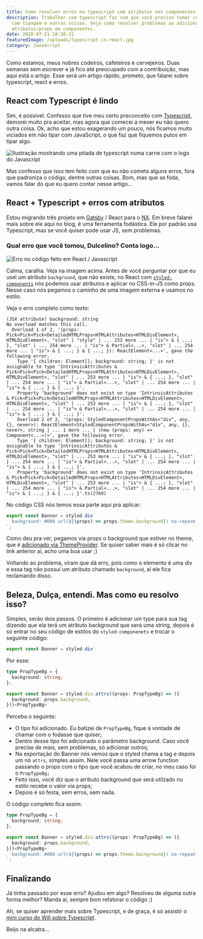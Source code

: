 ```yaml
---
title: Como resolver erros no typescript com atributos nos componentes em React
description: Trabalhar com typescript faz com que você precise tomar cuidados
  com tipagem e outras coisas. Veja como resolver problemas ao adicionar
  atributos/props em componentes.
date: 2020-07-21 10:26:31
featuredImage: /uploads/typescript-in-react.jpg
category: JavaScript
---
```


Como estamos, meus nobres codeiros, cafeteiros e cervejeiros. Duas semanas sem escrever e já fico até preocupado com a contribuição, mas aqui está o artigo. Esse será um artigo rápido, prometo, que falarei sobre typescript, react e erros.

## React com Typescript é lindo

Sim, é possível. Confesso que tive meu certo preconceito com [Typescript](https://www.typescriptlang.org/), demorei muito pra aceitar, mas agora que comecei a mexer eu não quero outra coisa. Ok, acho que estou exagerando um pouco, nós ficamos muito viciados em não tipar com JavaScript, o que faz que fiquemos putos em tipar algo.

![Ilustração mostrando uma pitada de typescript numa carne com o logo do Javascript](/uploads/typescript-react-illustration.jpg)

Mas confesso que isso tem feito com que eu não cometa alguns erros, fora que padroniza o código, dentre outras coisas. Bom, mas que se foda, vamos falar do que eu quero contar nesse artigo...

## React + Typescript + erros com atributos

Estou migrando três projeto em [Gatsby](https://www.gatsbyjs.org/) / React para o [NX](https://nx.dev/react). Em breve falarei mais sobre ele aqui no blog, é uma ferramenta fodástica. Ele por padrão usa Typescript, mas se você quiser pode usar JS, sem problemas.

### Qual erro que você tomou, Dulcelino? Conta logo...

![Erro no código feito em React / Javascript](/uploads/print-erro-codigo.png)

Calma, caralha. Veja na imagem acima. Antes de você perguntar por que eu usei um atributo `background`, que não existe, no React com [`styled-components`](https://styled-components.com/) nós podemos usar atributos e aplicar no CSS-in-JS como props. Nesse caso nós pegamos o caminho de uma imagem externa e usamos no estilo.

Veja o erro completo como texto:

```shell
(JSX attribute) background: string
No overload matches this call.
  Overload 1 of 2, '(props: Pick<Pick<Pick<DetailedHTMLProps<HTMLAttributes<HTMLDivElement>, HTMLDivElement>, "slot" | "style" | ... 252 more ... | "is"> & { ...; }, "slot" | ... 254 more ... | "is"> & Partial<...>, "slot" | ... 254 more ... | "is"> & { ...; } & { ...; }): ReactElement<...>', gave the following error.
    Type '{ children: Element[]; background: string; }' is not assignable to type 'IntrinsicAttributes & Pick<Pick<Pick<DetailedHTMLProps<HTMLAttributes<HTMLDivElement>, HTMLDivElement>, "slot" | ... 253 more ... | "is"> & { ...; }, "slot" | ... 254 more ... | "is"> & Partial<...>, "slot" | ... 254 more ... | "is"> & { ...; } & { ...; }'.
    Property 'background' does not exist on type 'IntrinsicAttributes & Pick<Pick<Pick<DetailedHTMLProps<HTMLAttributes<HTMLDivElement>, HTMLDivElement>, "slot" | ... 253 more ... | "is"> & { ...; }, "slot" | ... 254 more ... | "is"> & Partial<...>, "slot" | ... 254 more ... | "is"> & { ...; } & { ...; }'.
    Overload 2 of 2, '(props: StyledComponentPropsWithAs<"div", any, {}, never>): ReactElement<StyledComponentPropsWithAs<"div", any, {}, never>, string | ... 1 more ... | (new (props: any) => Component<...>)>', gave the following error.
    Type '{ children: Element[]; background: string; }' is not assignable to type 'IntrinsicAttributes & Pick<Pick<Pick<DetailedHTMLProps<HTMLAttributes<HTMLDivElement>, HTMLDivElement>, "slot" | ... 253 more ... | "is"> & { ...; }, "slot" | ... 254 more ... | "is"> & Partial<...>, "slot" | ... 254 more ... | "is"> & { ...; } & { ...; }'.
    Property 'background' does not exist on type 'IntrinsicAttributes & Pick<Pick<Pick<DetailedHTMLProps<HTMLAttributes<HTMLDivElement>, HTMLDivElement>, "slot" | ... 253 more ... | "is"> & { ...; }, "slot" | ... 254 more ... | "is"> & Partial<...>, "slot" | ... 254 more ... | "is"> & { ...; } & { ...; }'.ts(2769)
```

No código CSS nós temos essa parte aqui pra aplicar:

```javascript
export const Banner = styled.div`
  background: #000 url(${(props) => props.theme.background}) no-repeat;
`;
```

Como deu pra ver, pegamos via props o background que estiver no theme, que é [adicionado via ThemeProvider](https://styled-components.com/docs/advanced). Se quiser saber mais é só clicar no link anterior aí, acho uma boa usar ;)

Voltando ao problema, viram que dá erro, pois como o elemento é uma div e essa tag não possuí um atributo chamado `background`, aí ele fica reclamando disso.

## Beleza, Dulça, entendi. Mas como eu resolvo isso?

Simples, serão dois passos. O primeiro é adicionar um type para sua tag dizendo que ela terá um atributo background que será uma string, depois é só entrar no seu código de estilos do `styled-componenets` e trocar o seguinte código:

```javascript
export const Banner = styled.div`
```

Por esse:

```typescript
type PropTypeBg = {
  background: string;
};

export const Banner = styled.div.attrs((props: PropTypeBg) => ({
  background: props.background,
}))<PropTypeBg>`
```

Perceba o seguinte:

- O tipo foi adicionado. Eu batizei de `PropTypeBg`, fique à vontade de chamar com o fodasse que quiser;
- Dentro desse tipo foi adicionado o parâmetro background. Caso você precise de mais, sem problemas, só adicionar outros;
- Na exportação do Banner nós vemos que o styled chama a tag e depois um nó `attrs`, simples assim. Nele você passa uma arrow function passando o props com o tipo que você acabou de criar, no meu caso foi o `PropTypeBg;`
- Feito isso, você diz que o atributo background que será utilzado no estilo recebe o valor via props;
- Depois é só festa, sem erros, sem nada.

O código completo fica assim:

```typescript
type PropTypeBg = {
  background: string;
};

export const Banner = styled.div.attrs((props: PropTypeBg) => ({
  background: props.background,
}))<PropTypeBg>`
  background: #000 url(${(props) => props.theme.background}) no-repeat;
`;
```

## Finalizando

Já tinha passado por esse erro? Ajudou em algo? Resolveu de alguma outra forma melhor? Manda aí, sempre bom refatorar o código ;)

Ah, se quiser aprender mais sobre Typescript, e de graça, é só assistir o [mini curso do Will sobre Typescript](https://www.youtube.com/watch?v=mRixno_uE2o&list=PLlAbYrWSYTiPanrzauGa7vMuve7_vnXG_).

Beijo na alcatra...
